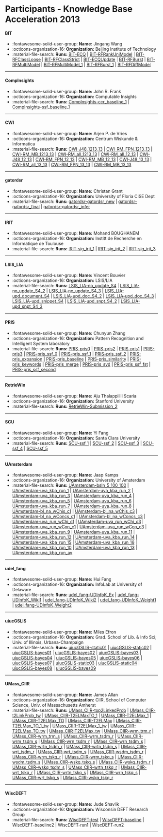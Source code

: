 # Participants - Knowledge Base Acceleration 2013 

#### BIT
 - :fontawesome-solid-user-group: **Name:** Jingang Wang
 - :octicons-organization-16: **Organization:** Beijing Institute of Technology
 - :material-file-search: **Runs:** [BIT-ECQ](./runs.md#bit-ecq) | [BIT-RFRankUniModel](./runs.md#bit-rfrankunimodel) | [BIT-RFClassLoose](./runs.md#bit-rfclassloose) | [BIT-RFClassStrict](./runs.md#bit-rfclassstrict) | [BIT-ECQUpdate](./runs.md#bit-ecqupdate) | [BIT-RFBurst](./runs.md#bit-rfburst) | [BIT-RFMultiModel](./runs.md#bit-rfmultimodel) | [BIT-RFMultiModel_1](./runs.md#bit-rfmultimodel_1) | [BIT-RFBurst_1](./runs.md#bit-rfburst_1) | [BIT-RFDiffModel](./runs.md#bit-rfdiffmodel)

---
#### CompInsights
 - :fontawesome-solid-user-group: **Name:** John R. Frank
 - :octicons-organization-16: **Organization:** Computable Insights
 - :material-file-search: **Runs:** [CompInsights-ccr_baseline_1](./runs.md#compinsights-ccr_baseline_1) | [CompInsights-ssf_baseline_1](./runs.md#compinsights-ssf_baseline_1)

---
#### CWI
 - :fontawesome-solid-user-group: **Name:** Arjen P. de Vries
 - :octicons-organization-16: **Organization:** Centrum Wiskunde & Informatica
 - :material-file-search: **Runs:** [CWI-J48_1213_13](./runs.md#cwi-j48_1213_13) | [CWI-RM_FPN_1213_13](./runs.md#cwi-rm_fpn_1213_13) | [CWI-RM_MB_1213_13](./runs.md#cwi-rm_mb_1213_13) | [CWI-RM_all_1213_13](./runs.md#cwi-rm_all_1213_13) | [CWI-RM_all_12_13](./runs.md#cwi-rm_all_12_13) | [CWI-J48_12_13](./runs.md#cwi-j48_12_13) | [CWI-RM_FPN_12_13](./runs.md#cwi-rm_fpn_12_13) | [CWI-RM_MB_12_13](./runs.md#cwi-rm_mb_12_13) | [CWI-J48_13_13](./runs.md#cwi-j48_13_13) | [CWI-RM_all_13_13](./runs.md#cwi-rm_all_13_13) | [CWI-RM_FPN_13_13](./runs.md#cwi-rm_fpn_13_13) | [CWI-RM_MB_13_13](./runs.md#cwi-rm_mb_13_13)

---
#### gatordsr
 - :fontawesome-solid-user-group: **Name:** Christan Grant
 - :octicons-organization-16: **Organization:** University of Floria CISE Dept
 - :material-file-search: **Runs:** [gatordsr-gatordsr_new](./runs.md#gatordsr-gatordsr_new) | [gatordsr-gatordsr_final](./runs.md#gatordsr-gatordsr_final) | [gatordsr-gatordsr_infer](./runs.md#gatordsr-gatordsr_infer)

---
#### IRIT
 - :fontawesome-solid-user-group: **Name:** Mohand BOUGHANEM
 - :octicons-organization-16: **Organization:** Institt de Recherche en Informatique de Toulouse
 - :material-file-search: **Runs:** [IRIT-sig_irit_1](./runs.md#irit-sig_irit_1) | [IRIT-sig_irit_2](./runs.md#irit-sig_irit_2) | [IRIT-sig_irit_3](./runs.md#irit-sig_irit_3)

---
#### LSIS_LIA
 - :fontawesome-solid-user-group: **Name:** Vincent Bouvier
 - :octicons-organization-16: **Organization:** LSIS/LIA
 - :material-file-search: **Runs:** [LSIS_LIA-no_update_S4](./runs.md#lsis_lia-no_update_s4) | [LSIS_LIA-no_update_S4_2](./runs.md#lsis_lia-no_update_s4_2) | [LSIS_LIA-no_update_S4_3](./runs.md#lsis_lia-no_update_s4_3) | [LSIS_LIA-upd_document_S4](./runs.md#lsis_lia-upd_document_s4) | [LSIS_LIA-upd_doc_S4_2](./runs.md#lsis_lia-upd_doc_s4_2) | [LSIS_LIA-upd_doc_S4_3](./runs.md#lsis_lia-upd_doc_s4_3) | [LSIS_LIA-upd_snippet_S4](./runs.md#lsis_lia-upd_snippet_s4) | [LSIS_LIA-upd_snpt_S4_2](./runs.md#lsis_lia-upd_snpt_s4_2) | [LSIS_LIA-upd_snpt_S4_3](./runs.md#lsis_lia-upd_snpt_s4_3)

---
#### PRIS
 - :fontawesome-solid-user-group: **Name:** Chunyun Zhang
 - :octicons-organization-16: **Organization:** Pattern Recognition and Intelligent System laboratory
 - :material-file-search: **Runs:** [PRIS-pris0](./runs.md#pris-pris0) | [PRIS-pris2](./runs.md#pris-pris2) | [PRIS-pris1](./runs.md#pris-pris1) | [PRIS-pris3](./runs.md#pris-pris3) | [PRIS-pris_ssf_0](./runs.md#pris-pris_ssf_0) | [PRIS-pris_ssf_1](./runs.md#pris-pris_ssf_1) | [PRIS-pris_ssf_2](./runs.md#pris-pris_ssf_2) | [PRIS-pris_expansion](./runs.md#pris-pris_expansion) | [PRIS-pris_baseline](./runs.md#pris-pris_baseline) | [PRIS-pris_similarity](./runs.md#pris-pris_similarity) | [PRIS-pris_keywords](./runs.md#pris-pris_keywords) | [PRIS-pris_merge](./runs.md#pris-pris_merge) | [PRIS-pris_svd](./runs.md#pris-pris_svd) | [PRIS-pris_ssf_fst](./runs.md#pris-pris_ssf_fst) | [PRIS-pris_ssf_second](./runs.md#pris-pris_ssf_second)

---
#### RetrieWin
 - :fontawesome-solid-user-group: **Name:** Aju Thalappillil Scaria
 - :octicons-organization-16: **Organization:** Stanford University
 - :material-file-search: **Runs:** [RetrieWin-Submission_2](./runs.md#retriewin-submission_2)

---
#### SCU
 - :fontawesome-solid-user-group: **Name:** Yi Fang
 - :octicons-organization-16: **Organization:** Santa Clara University
 - :material-file-search: **Runs:** [SCU-ssf_1](./runs.md#scu-ssf_1) | [SCU-ssf_2](./runs.md#scu-ssf_2) | [SCU-ssf_3](./runs.md#scu-ssf_3) | [SCU-ssf_4](./runs.md#scu-ssf_4) | [SCU-ssf_5](./runs.md#scu-ssf_5)

---
#### UAmsterdam
 - :fontawesome-solid-user-group: **Name:** Jaap Kamps
 - :octicons-organization-16: **Organization:** University of Amsterdam
 - :material-file-search: **Runs:** [UAmsterdam-bsln_5_100_100](./runs.md#uamsterdam-bsln_5_100_100) | [UAmsterdam-uva_kba_run_1](./runs.md#uamsterdam-uva_kba_run_1) | [UAmsterdam-uva_kba_run_2](./runs.md#uamsterdam-uva_kba_run_2) | [UAmsterdam-uva_kba_run_3](./runs.md#uamsterdam-uva_kba_run_3) | [UAmsterdam-uva_kba_run_4](./runs.md#uamsterdam-uva_kba_run_4) | [UAmsterdam-uva_kba_run_5](./runs.md#uamsterdam-uva_kba_run_5) | [UAmsterdam-uva_kba_run_6](./runs.md#uamsterdam-uva_kba_run_6) | [UAmsterdam-uva_kba_run_7](./runs.md#uamsterdam-uva_kba_run_7) | [UAmsterdam-uva_kba_run_8](./runs.md#uamsterdam-uva_kba_run_8) | [UAmsterdam-bl_na_wChis_c1](./runs.md#uamsterdam-bl_na_wchis_c1) | [UAmsterdam-bl_na_wChis_c3](./runs.md#uamsterdam-bl_na_wchis_c3) | [UAmsterdam-bl_na_wConcs_c1](./runs.md#uamsterdam-bl_na_wconcs_c1) | [UAmsterdam-bl_na_wConcs_c3](./runs.md#uamsterdam-bl_na_wconcs_c3) | [UAmsterdam-uva_run_wChi_c1](./runs.md#uamsterdam-uva_run_wchi_c1) | [UAmsterdam-uva_run_wChi_c3](./runs.md#uamsterdam-uva_run_wchi_c3) | [UAmsterdam-uva_run_wCon_c1](./runs.md#uamsterdam-uva_run_wcon_c1) | [UAmsterdam-uva_run_wCon_c3](./runs.md#uamsterdam-uva_run_wcon_c3) | [UAmsterdam-uva_kba_run_9](./runs.md#uamsterdam-uva_kba_run_9) | [UAmsterdam-uva_kba_run_11](./runs.md#uamsterdam-uva_kba_run_11) | [UAmsterdam-uva_kba_run_12](./runs.md#uamsterdam-uva_kba_run_12) | [UAmsterdam-uva_kba_run_14](./runs.md#uamsterdam-uva_kba_run_14) | [UAmsterdam-uva_kba_run_15](./runs.md#uamsterdam-uva_kba_run_15) | [UAmsterdam-uva_kba_run_16](./runs.md#uamsterdam-uva_kba_run_16) | [UAmsterdam-uva_kba_run_10](./runs.md#uamsterdam-uva_kba_run_10) | [UAmsterdam-uva_kba_run_13](./runs.md#uamsterdam-uva_kba_run_13) | [UAmsterdam-uva_kba_run_av](./runs.md#uamsterdam-uva_kba_run_av)

---
#### udel_fang
 - :fontawesome-solid-user-group: **Name:** Hui Fang
 - :octicons-organization-16: **Organization:** InfoLab at University of Delaware
 - :material-file-search: **Runs:** [udel_fang-UDInfoK_Ex](./runs.md#udel_fang-udinfok_ex) | [udel_fang-UDInfoK_Wiki1](./runs.md#udel_fang-udinfok_wiki1) | [udel_fang-UDInfoK_Wiki2](./runs.md#udel_fang-udinfok_wiki2) | [udel_fang-UDInfoK_Weight1](./runs.md#udel_fang-udinfok_weight1) | [udel_fang-UDInfoK_Weight2](./runs.md#udel_fang-udinfok_weight2)

---
#### uiucGSLIS
 - :fontawesome-solid-user-group: **Name:** Miles Efron
 - :octicons-organization-16: **Organization:** Grad. School of Lib. & Info Sci; Univ. of Illinois, Urbana-Champaign
 - :material-file-search: **Runs:** [uiucGSLIS-static01](./runs.md#uiucgslis-static01) | [uiucGSLIS-static02](./runs.md#uiucgslis-static02) | [uiucGSLIS-bayes01](./runs.md#uiucgslis-bayes01) | [uiucGSLIS-bayes02](./runs.md#uiucgslis-bayes02) | [uiucGSLIS-bayes03](./runs.md#uiucgslis-bayes03) | [uiucGSLIS-bayes04](./runs.md#uiucgslis-bayes04) | [uiucGSLIS-bayes05](./runs.md#uiucgslis-bayes05) | [uiucGSLIS-bayes06](./runs.md#uiucgslis-bayes06) | [uiucGSLIS-bayes07](./runs.md#uiucgslis-bayes07) | [uiucGSLIS-static03](./runs.md#uiucgslis-static03) | [uiucGSLIS-static04](./runs.md#uiucgslis-static04) | [uiucGSLIS-bayes08](./runs.md#uiucgslis-bayes08) | [uiucGSLIS-bayes09](./runs.md#uiucgslis-bayes09)

---
#### UMass_CIIR
 - :fontawesome-solid-user-group: **Name:** James Allan
 - :octicons-organization-16: **Organization:** CIIR, School of Computer Science, Univ. of Massachusetts Amherst
 - :material-file-search: **Runs:** [UMass_CIIR-top2LinkedProb](./runs.md#umass_ciir-top2linkedprob) | [UMass_CIIR-t2LinkProb_tw](./runs.md#umass_ciir-t2linkprob_tw) | [UMass_CIIR-T2ELMaxTO_1](./runs.md#umass_ciir-t2elmaxto_1) | [UMass_CIIR-T2ELMax_1](./runs.md#umass_ciir-t2elmax_1) | [UMass_CIIR-T2ELMax_TO](./runs.md#umass_ciir-t2elmax_to) | [UMass_CIIR-T2ELMax](./runs.md#umass_ciir-t2elmax) | [UMass_CIIR-T2ELMax_TO_1_tw](./runs.md#umass_ciir-t2elmax_to_1_tw) | [UMass_CIIR-T2ELMax_1_tw](./runs.md#umass_ciir-t2elmax_1_tw) | [UMass_CIIR-T2ELMax_TO_tw](./runs.md#umass_ciir-t2elmax_to_tw) | [UMass_CIIR-T2ELMax_tw](./runs.md#umass_ciir-t2elmax_tw) | [UMass_CIIR-wrm_trm_r](./runs.md#umass_ciir-wrm_trm_r) | [UMass_CIIR-wrm_trm_s](./runs.md#umass_ciir-wrm_trm_s) | [UMass_CIIR-wrm_tsdm_r](./runs.md#umass_ciir-wrm_tsdm_r) | [UMass_CIIR-wrm_tsdm_s](./runs.md#umass_ciir-wrm_tsdm_s) | [UMass_CIIR-wrn_tsdm_r](./runs.md#umass_ciir-wrn_tsdm_r) | [UMass_CIIR-wrn_tsdm_s](./runs.md#umass_ciir-wrn_tsdm_s) | [UMass_CIIR-wrtn_tsdm_r](./runs.md#umass_ciir-wrtn_tsdm_r) | [UMass_CIIR-wrtn_tsdm_s](./runs.md#umass_ciir-wrtn_tsdm_s) | [UMass_CIIR-wrt_tsdm_r](./runs.md#umass_ciir-wrt_tsdm_r) | [UMass_CIIR-wrt_tsdm_s](./runs.md#umass_ciir-wrt_tsdm_s) | [UMass_CIIR-wsdm_tsdm_r](./runs.md#umass_ciir-wsdm_tsdm_r) | [UMass_CIIR-wrm_tskq_r](./runs.md#umass_ciir-wrm_tskq_r) | [UMass_CIIR-wrm_tskq_s](./runs.md#umass_ciir-wrm_tskq_s) | [UMass_CIIR-wsdm_tsdm_s](./runs.md#umass_ciir-wsdm_tsdm_s) | [UMass_CIIR-wskq_tskq_s](./runs.md#umass_ciir-wskq_tskq_s) | [UMass_CIIR-wskq_tsdm_r](./runs.md#umass_ciir-wskq_tsdm_r) | [UMass_CIIR-wskq_tsdm_s](./runs.md#umass_ciir-wskq_tsdm_s) | [UMass_CIIR-wrtn_tskq_r](./runs.md#umass_ciir-wrtn_tskq_r) | [UMass_CIIR-wrt_tskq_r](./runs.md#umass_ciir-wrt_tskq_r) | [UMass_CIIR-wrtn_tskq_s](./runs.md#umass_ciir-wrtn_tskq_s) | [UMass_CIIR-wrn_tskq_s](./runs.md#umass_ciir-wrn_tskq_s) | [UMass_CIIR-wrt_tskq_s](./runs.md#umass_ciir-wrt_tskq_s) | [UMass_CIIR-wskq_tskq_r](./runs.md#umass_ciir-wskq_tskq_r)

---
#### WiscDEFT
 - :fontawesome-solid-user-group: **Name:** Jude Shavlik
 - :octicons-organization-16: **Organization:** Wisconsin DEFT Research Group
 - :material-file-search: **Runs:** [WiscDEFT-test](./runs.md#wiscdeft-test) | [WiscDEFT-baseline](./runs.md#wiscdeft-baseline) | [WiscDEFT-baseline2](./runs.md#wiscdeft-baseline2) | [WiscDEFT-run1](./runs.md#wiscdeft-run1) | [WiscDEFT-run2](./runs.md#wiscdeft-run2)

---
